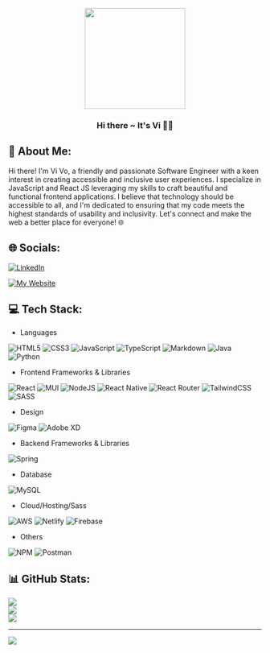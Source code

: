 
<p align="center"><img src="https://media.giphy.com/media/lGhBlBMIN2XsEteTN3/giphy.gif" width="200"/></p>
<h3 align="center">Hi there ~ It's Vi 🙋🏻</h3>

## 💫 About Me:

Hi there! I'm Vi Vo, a friendly and passionate Software Engineer with a keen interest in creating accessible and inclusive user experiences. I specialize in JavaScript and React JS leveraging my skills to craft beautiful and functional frontend applications. I believe that technology should be accessible to all, and I'm dedicated to ensuring that my code meets the highest standards of usability and inclusivity. Let's connect and make the web a better place for everyone! 🌐


## 🌐 Socials:
[![LinkedIn](https://img.shields.io/badge/LinkedIn-0077B5?style=for-the-badge&logo=linkedin&logoColor=white)](https://linkedin.com/in/vivo1310)

[![My Website](https://img.shields.io/badge/website-f5f5f5?style=for-the-badge&logo=About.me&logoColor=black)](https://vivo1310.netlify.app)


## 💻 Tech Stack:
- Languages 

![HTML5](https://img.shields.io/badge/html5-%23E34F26.svg?style=for-the-badge&logo=html5&logoColor=white)
![CSS3](https://img.shields.io/badge/css3-%231572B6.svg?style=for-the-badge&logo=css3&logoColor=white)
![JavaScript](https://img.shields.io/badge/javascript-%23323330.svg?style=for-the-badge&logo=javascript&logoColor=%23F7DF1E)
![TypeScript](https://img.shields.io/badge/typescript-%23007ACC.svg?style=for-the-badge&logo=typescript&logoColor=white) 
![Markdown](https://img.shields.io/badge/markdown-%23000000.svg?style=for-the-badge&logo=markdown&logoColor=white) 
![Java](https://img.shields.io/badge/java-%23ED8B00.svg?style=for-the-badge&logo=java&logoColor=white) 
![Python](https://img.shields.io/badge/python-3670A0?style=for-the-badge&logo=python&logoColor=ffdd54)

- Frontend Frameworks & Libraries 

![React](https://img.shields.io/badge/react-%2320232a.svg?style=for-the-badge&logo=react&logoColor=%2361DAFB) 
![MUI](https://img.shields.io/badge/MUI-%230081CB.svg?style=for-the-badge&logo=material-ui&logoColor=white)
![NodeJS](https://img.shields.io/badge/node.js-6DA55F?style=for-the-badge&logo=node.js&logoColor=white) 
![React Native](https://img.shields.io/badge/react_native-%2320232a.svg?style=for-the-badge&logo=react&logoColor=%2361DAFB) 
![React Router](https://img.shields.io/badge/React_Router-CA4245?style=for-the-badge&logo=react-router&logoColor=white) 
![TailwindCSS](https://img.shields.io/badge/tailwindcss-%2338B2AC.svg?style=for-the-badge&logo=tailwind-css&logoColor=white) 
![SASS](https://img.shields.io/badge/SASS-hotpink.svg?style=for-the-badge&logo=SASS&logoColor=white) 

- Design 

![Figma](https://img.shields.io/badge/figma-%23F24E1E.svg?style=for-the-badge&logo=figma&logoColor=white) 
![Adobe XD](https://img.shields.io/badge/Adobe%20XD-470137?style=for-the-badge&logo=Adobe%20XD&logoColor=#FF61F6)

- Backend Frameworks & Libraries 

![Spring](https://img.shields.io/badge/spring-%236DB33F.svg?style=for-the-badge&logo=spring&logoColor=white) 

- Database 

![MySQL](https://img.shields.io/badge/mysql-%2300f.svg?style=for-the-badge&logo=mysql&logoColor=white) 	

- Cloud/Hosting/Sass 

![AWS](https://img.shields.io/badge/AWS-%23FF9900.svg?style=for-the-badge&logo=amazon-aws&logoColor=white) 
![Netlify](https://img.shields.io/badge/netlify-%23000000.svg?style=for-the-badge&logo=netlify&logoColor=#00C7B7) 
![Firebase](https://img.shields.io/badge/firebase-%23039BE5.svg?style=for-the-badge&logo=firebase) 

- Others 

![NPM](https://img.shields.io/badge/NPM-%23000000.svg?style=for-the-badge&logo=npm&logoColor=white) 
![Postman](https://img.shields.io/badge/Postman-FF6C37?style=for-the-badge&logo=postman&logoColor=white) 


## 📊 GitHub Stats:
![](https://github-readme-stats.vercel.app/api/top-langs/?username=vivo1310&theme=react&hide_border=false&include_all_commits=true&count_private=true&layout=compact)<br/>
![](https://github-readme-stats.vercel.app/api?username=vivo1310&theme=react&hide_border=false&include_all_commits=true&count_private=true)<br/>
![](https://github-readme-streak-stats.herokuapp.com/?user=vivo1310&theme=react&hide_border=false)

---

[![](https://visitcount.itsvg.in/api?id=vivo1310&label=Profile%20Views&color=6&icon=2&pretty=true)](https://visitcount.itsvg.in)



<!-- Proudly created with GPRM ( https://gprm.itsvg.in ) -->
<!--
**vivo1310/vivo1310** is a ✨ _special_ ✨ repository because its `README.md` (this file) appears on your GitHub profile.

Here are some ideas to get you started:

- 🔭 I’m currently working on ...
- 🌱 I’m currently learning ...
- 👯 I’m looking to collaborate on ...
- 🤔 I’m looking for help with ...
- 💬 Ask me about ...
- 📫 How to reach me: ...
- 😄 Pronouns: ...
- ⚡ Fun fact: ...
-->
